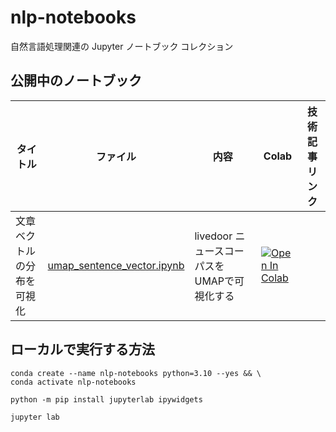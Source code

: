 # nlp-notebooks
自然言語処理関連の Jupyter ノートブック コレクション

## 公開中のノートブック

| タイトル | ファイル | 内容 | Colab | 技術記事リンク |
| --- | --- | --- | --- | --- |
| 文章ベクトルの分布を可視化 | [umap_sentence_vector.ipynb](./umap_sentence_vector.ipynb) | livedoor ニュースコーパスをUMAPで可視化する | [![Open In Colab](https://colab.research.google.com/assets/colab-badge.svg)](https://colab.research.google.com/github/tsutof/nlp-notebooks/blob/main/umap_sentence_vector.ipynb) | |

## ローカルで実行する方法

```
conda create --name nlp-notebooks python=3.10 --yes && \
conda activate nlp-notebooks
```

```
python -m pip install jupyterlab ipywidgets
```

```
jupyter lab
```